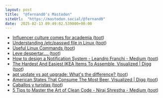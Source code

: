 ```yaml
---
layout: post
title:  "@fernand0's Mastodon"
siteUrl:  "https://mastodon.social/@fernand0"
date:  2025-02-13 09:49:02.539000+00:00
---
```

*  [Influencer culture comes for academia ](https://www.salon.com/2022/04/30/influencer-culture-is-everywhere-even-in-academia/?ref=refin) ([toot](https://mastodon.social/@fernand0/113995949181277201))
*  [Understanding /etc/passwd file in Linux ](https://dev.to/kcdchennai/understanding-etcpasswd-file-in-linux-1k2) ([toot](https://mastodon.social/@fernand0/113994240047266189))
*  [Useful Linux Commands ](https://dev.to/software_writer/useful-linux-commands-2ac) ([toot](https://mastodon.social/@fernand0/113992386889912076))
*  [Leve despertar…. ](https://avecesunafoto.wordpress.com/2025/02/12/leve-despertar) ([toot](https://mastodon.social/@fernand0/113992344973288586))
*  [How to design a Notification System - Leandro Franchi - Medium ](https://leandrofranchi.medium.com/how-to-design-a-notification-system-23f381cdeb0) ([toot](https://mastodon.social/@fernand0/113991993047679025))
*  [The Hardest And Easiest IKEA Items To Assemble, Visualized \| Digg ](https://digg.com/data-viz/link/the-hardest-and-easiest-ikea-items-to-assemble-visualized-jKRgSPHwF) ([toot](https://mastodon.social/@fernand0/113991803543710034))
*  [apt update vs apt upgrade: What's the difference? ](https://dev.to/kcdchennai/apt-update-vs-apt-upgrade-whats-the-difference-2ff) ([toot](https://mastodon.social/@fernand0/113991672454156461))
*  [American States That Consume The Most Beer, Visualized \| Digg ](https://digg.com/data-viz/link/which-us-state-consumes-the-most-beer-wQMAxF6Oo) ([toot](https://mastodon.social/@fernand0/113990842788201504))
*  [Caballos y turistas ](https://www.flickr.com/photos/fernand0/54316577070) ([toot](https://mastodon.social/@fernand0/113990767861388317))
*  [5 Tips to Master the Art of Clean Code - Niraj Shrestha - Medium ](https://mrshrestha.medium.com/5-tips-to-master-the-art-of-clean-code-cdd11a25b37) ([toot](https://mastodon.social/@fernand0/113990580266488464))
